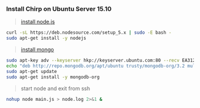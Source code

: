 ### Install Chirp on Ubuntu Server 15.10

> [install node.js](https://nodejs.org/en/download/package-manager/#debian-and-ubuntu-based-linux-distributions)

```sh
curl -sL https://deb.nodesource.com/setup_5.x | sudo -E bash -
sudo apt-get install -y nodejs
```

> [install mongo](https://docs.mongodb.org/manual/tutorial/install-mongodb-on-ubuntu/)

```sh
sudo apt-key adv --keyserver hkp://keyserver.ubuntu.com:80 --recv EA312927
echo "deb http://repo.mongodb.org/apt/ubuntu trusty/mongodb-org/3.2 multiverse" | sudo tee /etc/apt/sources.list.d/mongodb-org-3.2.list
sudo apt-get update
sudo apt-get install -y mongodb-org
```

> start node and exit from ssh

```sh
nohup node main.js > node.log 2>&1 &
```
